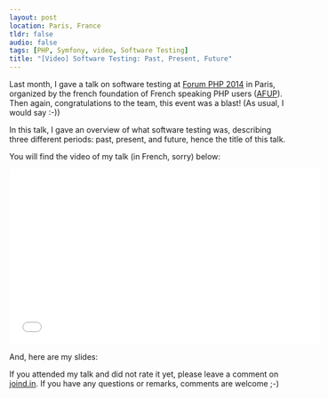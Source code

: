 ```yaml
---
layout: post
location: Paris, France
tldr: false
audio: false
tags: [PHP, Symfony, video, Software Testing]
title: "[Video] Software Testing: Past, Present, Future"
---
```


Last month, I gave a talk on software testing at [Forum PHP
2014](http://afup.org/pages/forumphp2014/) in Paris, organized by the french
foundation of French speaking PHP users
([AFUP](http://www.afup.org/pages/site/)). Then again, congratulations to the
team, this event was a blast! (As usual, I would say :-))

In this talk, I gave an overview of what software testing was, describing three
different periods: past, present, and future, hence the title of this talk.

You will find the video of my talk (in French, sorry) below:

<div class="video-container">
  <center>
    <iframe width="560" height="315" src="//www.youtube.com/embed/UNSJI4jsmCc" frameborder="0" allowfullscreen></iframe>
  </center>
</div>
<p></p>

And, here are my slides:

<script async class="speakerdeck-embed" data-id="078b9d803cd6013218882e672ff93e89" data-ratio="1.29456384323641" src="//speakerdeck.com/assets/embed.js"></script>
<p></p>

If you attended my talk and did not rate it yet, please leave a comment on
[joind.in](https://joind.in/11953). If you have any questions or remarks,
comments are welcome ;-)
